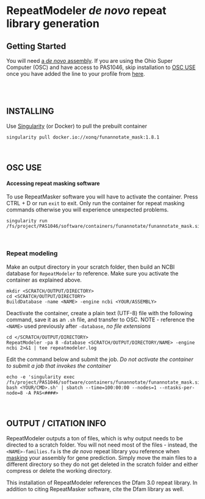 # RepeatModeler *de novo* repeat library generation

## Getting Started
You will need [a *de novo* assembly](https://gitlab.com/xonq/tutorials/-/blob/master/assembly.md). If you are using the Ohio Super Computer (OSC) and have access to PAS1046, skip installation to [OSC USE](https://gitlab.com/xonq/tutorials/-/blob/master/repeatmodeler.md#osc-use) once you have added the line to your profile from [here](https://gitlab.com/xonq/tutorials/-/blob/master/annotationPipeline.md#getting-started).


<br /><br />

## INSTALLING
 
Use [Singularity](https://gitlab.com/xonq/tutorials/-/blog/master/containers.md) (or Docker) to pull the prebuilt container
```
singularity pull docker.io://xonq/funannotate_mask:1.8.1
```

<br />

## OSC USE
#### Accessing repeat masking software
To use RepeatMasker software you will have to activate the container. Press CTRL + D or run `exit` to exit. Only run the container for repeat masking commands otherwise you will experience unexpected problems.

```
singularity run /fs/project/PAS1046/software/containers/funannotate/funannotate_mask.sif
```

<br />

### Repeat modeling
Make an output directory in your scratch folder, then build an NCBI database for `RepeatModeler` to reference. Make sure you activate the container as explained above.

```
mkdir <SCRATCH/OUTPUT/DIRECTORY>
cd <SCRATCH/OUTPUT/DIRECTORY>
BuildDatabase -name <NAME> -engine ncbi <YOUR/ASSEMBLY>
```

Deactivate the container, create a plain text (UTF-8) file with the following command, save it as an `.sh` file, and transfer to OSC. NOTE - reference the `<NAME>` used previously after `-database`, *no file extensions*


```
cd </SCRATCH/OUTPUT/DIRECTORY>
RepeatModeler -pa 8 -database <SCRATCH/OUTPUT/DIRECTORY/NAME> -engine ncbi 2>&1 | tee repeatmodeler.log
```

Edit the command below and submit the job. *Do not activate the container to submit a job that invokes the container*

```
echo -e 'singularity exec /fs/project/PAS1046/software/containers/funannotate/funannotate_mask.sif bash <YOUR/CMD>.sh' | sbatch --time=100:00:00 --nodes=1 --ntasks-per-node=8 -A PAS<####>
```

<br />

## OUTPUT / CITATION INFO
RepeatModeler outputs a ton of files, which is why output needs to be directed to a scratch folder. You will not need most of the files - instead, the `<NAME>-families.fa` is the *de novo* repeat library you reference when [masking](https://gitlab.com/xonq/tutorials/-/blob/master/funannotate.md#2-soft-mask-assembly) your assembly for gene prediction. Simply move the main files to a different directory so they do not get deleted in the scratch folder and either compress or delete the working directory.

This installation of RepeatModeler references the Dfam 3.0 repeat library. In addition to citing RepeatMasker software, cite the Dfam library as well.
